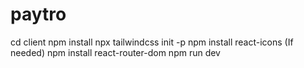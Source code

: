 # paytro
cd client
npm install
npx tailwindcss init -p
npm install react-icons (If needed)
npm install react-router-dom
npm run dev